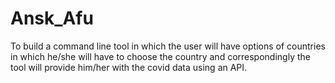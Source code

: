 # Ansk_Afu
To build a command line tool in which the user will have options of countries in which he/she will have to choose the country and correspondingly the tool will provide him/her with the covid data using an API. 
